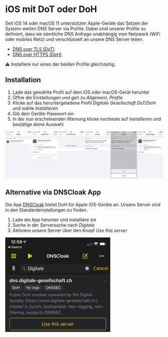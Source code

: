 # iOS mit DoT oder DoH

Seit iOS 14 oder macOS 11 unterstützen Apple-Geräte das Setzen der System-weiten DNS Server via Profile. Dabei sind unserer Profile so definiert, dass sie sämtliche DNS Anfrage unabhängig vom Netzwerk (WiFi oder mobiles Netz) und verschlüsselt an unsere DNS Server leiten.

- [DNS over TLS (DoT)](conf/digiges-dns-tls.mobileconfig)
- [DNS over HTTPS (DoH)](conf/digiges-dns-https.mobileconfig)

:warning: Installiere nur eines der beiden Profile gleichzeitig.

## Installation

1. Lade das gewählte Profil auf dein iOS oder macOS-Gerät herunter
2. Öffne die Einstellungen und geh zu _Allgemein_, _Profile_
3. Klicke auf das heruntergeladene Profil _Digitale Gesellschaft DoT/DoH_ und wähle _Installieren_
4. Gib dein Geräte-Passwort ein
5. In der nun erscheinenden Warnung klicke nochmals auf _Installieren_ und bestätige deine Auswahl

![DoT Profil unter iOS installieren](img/ios-profile-EN.png)

## Alternative via DNSCloak App

Die App [DNSCloak](https://apps.apple.com/us/app/dnscloak-secure-dns-client/id1452162351) bietet DoH für Apple iOS-Geräte an. Unsere Server sind in den Standardeinstellungen zu finden.

1. Lade die App herunter und installiere sie
2. Suche in der Serversuche nach _Digitale_
3. Aktiviere unsere Server über den Knopf _Use this server_

![iOS mit DoH via DNSCloak konfigurieren](img/ios-dnscloak-doh-EN.png)
